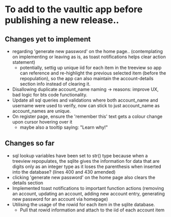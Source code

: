 # To add to the vaultic app before publishing a new release..

## Changes yet to implement 
- regarding 'generate new password' on the home page..  (contemplating on implementing or leaving as is, as toast notifications helps clear action statement)
    - potentially, settig up unique iid for each item in the treeview so app can reference and re-highlight the previous selected item (before the repopulation), so the app can also maintain the account-details section info instead of clearing it.
- Disallowing duplicate account_name naming -> reasons: improve UX, bad logic for bts code functionality.
- Update all sql queries and validations where both account_name and username were used to verify, now can stick to just account_name as account_names are unique.
- On register page, ensure the 'remember this' text gets a colour change upon cursor hovering over it
    - maybe also a tooltip saying: "Learn why!"

## Changes so far
- sql lookup variables have been set to str() type because when a treeview repopulates, the sqlite gives the information for data that are digits only as an integer type as it loses the parenthesis when inserted into the database? (lines 400 and 430 amended)
- clicking 'generate new password' on the home page also clears the details section
- Implemented toast notifications to important function actions (removing an account, updating an account, adding new account entry, generating new password for an account via homepage)
- Utilising the usage of the rowid for each item in the sqlite database.
    - Pull that rowid information and attach to the iid of each account item

